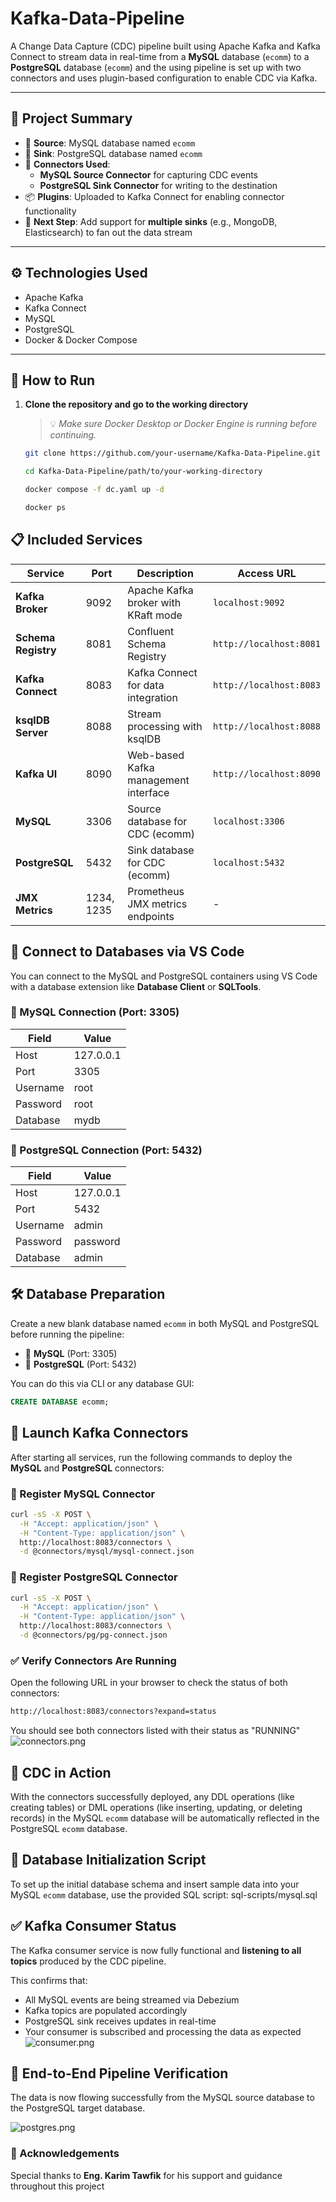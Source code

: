 # Kafka-Data-Pipeline

A Change Data Capture (CDC) pipeline built using Apache Kafka and Kafka Connect to stream data in real-time from a **MySQL** database (`ecomm`) to a **PostgreSQL** database (`ecomm`) and the using  pipeline is set up with two connectors and uses plugin-based configuration to enable CDC via Kafka.

---

## 📌 Project Summary

- 🔄 **Source**: MySQL database named `ecomm`
- 🎯 **Sink**: PostgreSQL database named `ecomm`
- 🔌 **Connectors Used**:
  - **MySQL Source Connector** for capturing CDC events
  - **PostgreSQL Sink Connector** for writing to the destination
- 📦 **Plugins**: Uploaded to Kafka Connect for enabling connector functionality
- 📍 **Next Step**: Add support for **multiple sinks** (e.g., MongoDB, Elasticsearch) to fan out the data stream

---

## ⚙️ Technologies Used

- Apache Kafka
- Kafka Connect
- MySQL
- PostgreSQL
- Docker & Docker Compose

---

## 🚀 How to Run

1. **Clone the repository and go to the working directory**  

   > 💡 *Make sure Docker Desktop or Docker Engine is running before continuing.*
   ```bash
   git clone https://github.com/your-username/Kafka-Data-Pipeline.git

   cd Kafka-Data-Pipeline/path/to/your-working-directory

   docker compose -f dc.yaml up -d

   docker ps
   ```
   
## 📋 Included Services

| Service | Port | Description | Access URL |
|---------|------|-------------|------------|
| **Kafka Broker**    | 9092        | Apache Kafka broker with KRaft mode              | `localhost:9092`            |
| **Schema Registry** | 8081        | Confluent Schema Registry                        | `http://localhost:8081`     |
| **Kafka Connect**   | 8083        | Kafka Connect for data integration               | `http://localhost:8083`     |
| **ksqlDB Server**   | 8088        | Stream processing with ksqlDB                    | `http://localhost:8088`     |
| **Kafka UI**        | 8090        | Web-based Kafka management interface             | `http://localhost:8090`     |
| **MySQL**           | 3306        | Source database for CDC (ecomm)                  | `localhost:3306`            |
| **PostgreSQL**      | 5432        | Sink database for CDC (ecomm)                    | `localhost:5432`            |
| **JMX Metrics**     | 1234, 1235  | Prometheus JMX metrics endpoints                 | -                           |
  
## 🔗 Connect to Databases via VS Code

You can connect to the MySQL and PostgreSQL containers using VS Code with a database extension like **Database Client** or **SQLTools**.

### 🐬 MySQL Connection (Port: 3305)

| Field     | Value     |
|-----------|-----------|
| Host      | 127.0.0.1 |
| Port      | 3305      |
| Username  | root      |
| Password  | root      |
| Database  | mydb      |

### 🐘 PostgreSQL Connection (Port: 5432)

| Field     | Value     |
|-----------|-----------|
| Host      | 127.0.0.1 |
| Port      | 5432      |
| Username  | admin     |
| Password  | password  |
| Database  | admin     |

## 🛠 Database Preparation

Create a new blank database named `ecomm` in both MySQL and PostgreSQL before running the pipeline:

- 🐬 **MySQL** (Port: 3305)
- 🐘 **PostgreSQL** (Port: 5432)

You can do this via CLI or any database GUI:

```sql
CREATE DATABASE ecomm;
```

## 🔌 Launch Kafka Connectors

After starting all services, run the following commands to deploy the **MySQL** and **PostgreSQL** connectors:

### 🐬 Register MySQL Connector

```bash
curl -sS -X POST \
  -H "Accept: application/json" \
  -H "Content-Type: application/json" \
  http://localhost:8083/connectors \
  -d @connectors/mysql/mysql-connect.json
```

### 🐘 Register PostgreSQL Connector
```bash
curl -sS -X POST \
  -H "Accept: application/json" \
  -H "Content-Type: application/json" \
  http://localhost:8083/connectors \
  -d @connectors/pg/pg-connect.json
```

### ✅ Verify Connectors Are Running
Open the following URL in your browser to check the status of both connectors:
```bash
http://localhost:8083/connectors?expand=status
```
You should see both connectors listed with their status as "RUNNING"
![connectors.png](Images/image1.png)

## 🔄 CDC in Action

With the connectors successfully deployed, any DDL operations (like creating tables) or DML operations (like inserting, updating, or deleting records) in the MySQL `ecomm` database will be automatically reflected in the PostgreSQL `ecomm` database.

## 📄 Database Initialization Script

To set up the initial database schema and insert sample data into your MySQL `ecomm` database, use the provided SQL script: sql-scripts/mysql.sql


## ✅ Kafka Consumer Status

The Kafka consumer service is now fully functional and **listening to all topics** produced by the CDC pipeline.

This confirms that:

- All MySQL events are being streamed via Debezium
- Kafka topics are populated accordingly
- PostgreSQL sink receives updates in real-time
- Your consumer is subscribed and processing the data as expected
![consumer.png](Images/image2.png)

## 🎯 End-to-End Pipeline Verification

The data is now flowing successfully from the MySQL source database to the PostgreSQL target database.

![postgres.png](Images/image3.png)

### 🙏 Acknowledgements

Special thanks to **Eng. Karim Tawfik** for his support and guidance throughout this project 